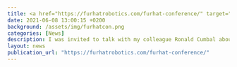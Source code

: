 ```yaml
---
title: <a href="https://furhatrobotics.com/furhat-conference/" target="_blank">Invited speaker at first FurhatCon</a>
date: 2021-06-08 13:00:15 +0200
background: /assets/img/furhatcon.png
categories: [News]
description: I was invited to talk with my colleague Ronald Cumbal about our research at the first ever FurhatCon. 
layout: news
publication_url: "https://furhatrobotics.com/furhat-conference/"
---
```



